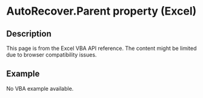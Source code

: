 # AutoRecover.Parent property (Excel)

## Description
This page is from the Excel VBA API reference. The content might be limited due to browser compatibility issues.

## Example
No VBA example available.
